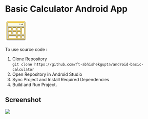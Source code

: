 # Basic Calculator Android App  
![](./logo.png) 

To use source code : 
1. Clone Repository <br>
```git clone https://github.com/ft-abhishekgupta/android-basic-calculator```
1. Open Repository in Android Studio
1. Sync Project and Install Required Dependencies
1. Build and Run Project.

## Screenshot
![](./Screenshot.jpg)